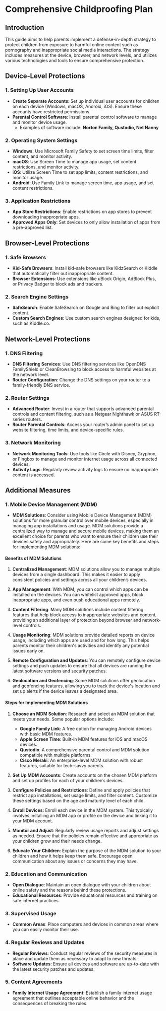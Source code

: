 # Comprehensive Childproofing Plan

## Introduction
This guide aims to help parents implement a defense-in-depth strategy to protect children from exposure to harmful online content such as pornography and inappropriate social media interactions. The strategy includes measures at the device, browser, and network levels, and utilizes various technologies and tools to ensure comprehensive protection.

## Device-Level Protections

### 1. Setting Up User Accounts
- **Create Separate Accounts**: Set up individual user accounts for children on each device (Windows, macOS, Android, iOS). Ensure these accounts have restricted permissions.
- **Parental Control Software**: Install parental control software to manage and monitor device usage.
    - Examples of software include: **Norton Family, Qustodio, Net Nanny**

### 2. Operating System Settings
- **Windows**: Use Microsoft Family Safety to set screen time limits, filter content, and monitor activity.
- **macOS**: Use Screen Time to manage app usage, set content restrictions, and monitor activity.
- **iOS**: Utilize Screen Time to set app limits, content restrictions, and monitor usage.
- **Android**: Use Family Link to manage screen time, app usage, and set content restrictions.

### 3. Application Restrictions
- **App Store Restrictions**: Enable restrictions on app stores to prevent downloading inappropriate apps.
- **Approved Apps Only**: Set devices to only allow installation of apps from a pre-approved list.

## Browser-Level Protections

### 1. Safe Browsers
- **Kid-Safe Browsers**: Install kid-safe browsers like KidzSearch or Kiddle that automatically filter out inappropriate content.
- **Browser Extensions**: Use extensions like uBlock Origin, AdBlock Plus, or Privacy Badger to block ads and trackers.

### 2. Search Engine Settings
- **SafeSearch**: Enable SafeSearch on Google and Bing to filter out explicit content.
- **Custom Search Engines**: Use custom search engines designed for kids, such as Kiddle.co.

## Network-Level Protections

### 1. DNS Filtering
- **DNS Filtering Services**: Use DNS filtering services like OpenDNS FamilyShield or CleanBrowsing to block access to harmful websites at the network level.
- **Router Configuration**: Change the DNS settings on your router to a family-friendly DNS service.

### 2. Router Settings
- **Advanced Router**: Invest in a router that supports advanced parental controls and content filtering, such as a Netgear Nighthawk or ASUS RT-series routers.
- **Router Parental Controls**: Access your router’s admin panel to set up website filtering, time limits, and device-specific rules.

### 3. Network Monitoring
- **Network Monitoring Tools**: Use tools like Circle with Disney, Gryphon, or Fingbox to manage and monitor internet usage across all connected devices.
- **Activity Logs**: Regularly review activity logs to ensure no inappropriate content is accessed.

## Additional Measures

### 1. Mobile Device Management (MDM)
- **MDM Solutions**: Consider using Mobile Device Management (MDM) solutions for more granular control over mobile devices, especially in managing app installations and usage. MDM solutions provide a centralized way to manage and secure mobile devices, making them an excellent choice for parents who want to ensure their children use their devices safely and appropriately. Here are some key benefits and steps for implementing MDM solutions:

#### Benefits of MDM Solutions

1. **Centralized Management**: MDM solutions allow you to manage multiple devices from a single dashboard. This makes it easier to apply consistent policies and settings across all your children’s devices.

2. **App Management**: With MDM, you can control which apps can be installed on the devices. You can whitelist approved apps, block inappropriate apps, and even push educational apps remotely.

3. **Content Filtering**: Many MDM solutions include content filtering features that help block access to inappropriate websites and content, providing an additional layer of protection beyond browser and network-level controls.

4. **Usage Monitoring**: MDM solutions provide detailed reports on device usage, including which apps are used and for how long. This helps parents monitor their children's activities and identify any potential issues early on.

5. **Remote Configuration and Updates**: You can remotely configure device settings and push updates to ensure that all devices are running the latest software versions and security patches.

6. **Geolocation and Geofencing**: Some MDM solutions offer geolocation and geofencing features, allowing you to track the device's location and set up alerts if the device leaves a designated area.

#### Steps for Implementing MDM Solutions

1. **Choose an MDM Solution**: Research and select an MDM solution that meets your needs. Some popular options include:
   - **Google Family Link**: A free option for managing Android devices with basic MDM features.
   - **Apple Screen Time**: Built-in MDM features for iOS and macOS devices.
   - **Qustodio**: A comprehensive parental control and MDM solution compatible with multiple platforms.
   - **Cisco Meraki**: An enterprise-level MDM solution with robust features, suitable for tech-savvy parents.

2. **Set Up MDM Accounts**: Create accounts on the chosen MDM platform and set up profiles for each of your children’s devices.

3. **Configure Policies and Restrictions**: Define and apply policies that restrict app installations, set usage limits, and filter content. Customize these settings based on the age and maturity level of each child.

4. **Enroll Devices**: Enroll each device in the MDM system. This typically involves installing an MDM app or profile on the device and linking it to your MDM account.

5. **Monitor and Adjust**: Regularly review usage reports and adjust settings as needed. Ensure that the policies remain effective and appropriate as your children grow and their needs change.

6. **Educate Your Children**: Explain the purpose of the MDM solution to your children and how it helps keep them safe. Encourage open communication about any issues or concerns they may have.

### 2. Education and Communication
- **Open Dialogue**: Maintain an open dialogue with your children about online safety and the reasons behind these protections.
- **Educational Resources**: Provide educational resources and training on safe internet practices.

### 3. Supervised Usage
- **Common Areas**: Place computers and devices in common areas where you can easily monitor their use.

### 4. Regular Reviews and Updates
- **Regular Reviews**: Conduct regular reviews of the security measures in place and update them as necessary to adapt to new threats.
- **Software Updates**: Ensure all devices and software are up-to-date with the latest security patches and updates.

### 5. Content Agreements
- **Family Internet Usage Agreement**: Establish a family internet usage agreement that outlines acceptable online behavior and the consequences of breaking the rules.
